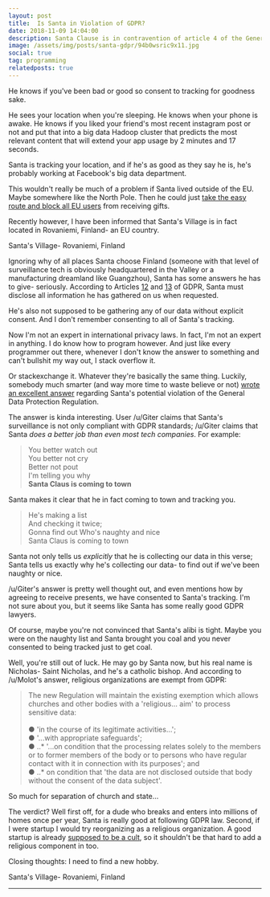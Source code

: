 ```yaml
---
layout: post
title:  Is Santa in Violation of GDPR?
date: 2018-11-09 14:04:00
description: Santa Clause is in contravention of article 4 of the General Data Protection Regulation
image: /assets/img/posts/santa-gdpr/94b0wsric9x11.jpg
social: true
tag: programming
relatedposts: true
---
```


<div class="">
    <img class="col three" src="{{ site.baseurl }}/assets/img/posts/santa-gdpr/94b0wsric9x11.jpg" alt="" title="Santa is in big trouble"/>
</div>
<div class="col three caption">
    He knows if you've been bad or good so consent to tracking for goodness sake.
</div>

He sees your location when you're sleeping. He knows when your phone is awake. He knows if you liked your friend's most recent instagram post or not and put that into a big data Hadoop cluster that predicts the most relevant content that will extend your app usage by 2 minutes and 17 seconds.

Santa is tracking your location, and if he's as good as they say he is, he's probably working at Facebook's big data department.

This wouldn't really be much of a problem if Santa lived outside of the EU. Maybe somewhere like the North Pole. Then he could just [take the easy route and block all EU users][sites-blocking-eu-users] from receiving gifts.

Recently however, I have been informed that Santa's Village is in fact located in Rovaniemi, Finland- an EU country.

<div class="">
    <img class="col three" src="{{ site.baseurl }}/assets/img/posts/santa-gdpr/santas_village_hires.png" alt="" title="Santa's Village, Rovaniemi, Finland"/>
</div>
<div class="col three caption">
    Santa's Village- Rovaniemi, Finland
</div>

Ignoring why of all places Santa choose Finland (someone with that level of surveillance tech is obviously headquartered in the Valley or a manufacturing dreamland like Guangzhou), Santa has some answers he has to give- seriously. According to Articles [12][article-12] and [13][article-13] of GDPR, Santa must disclose all information he has gathered on us when requested.

He's also not supposed to be gathering any of our data without explicit consent. And I don't remember consenting to all of Santa's tracking.

Now I'm not an expert in international privacy laws. In fact, I'm not an expert in anything. I do know how to program however. And just like every programmer out there, whenever I don't know the answer to something and can't bullshit my way out, I stack overflow it.

Or stackexchange it. Whatever they're basically the same thing. Luckily, somebody much smarter (and way more time to waste believe or not) [wrote an excellent answer][stackexchange-answer] regarding Santa's potential violation of the General Data Protection Regulation.

The answer is kinda interesting. User /u/Giter claims that Santa's surveillance is not only compliant with GDPR standards; /u/Giter claims that Santa *does a better job than even most tech companies*. For example:

<blockquote>
You better watch out
<br />
You better not cry
<br>
Better not pout
<br>
I'm telling you why
<br>
<b>Santa Claus is coming to town</b>
</blockquote>

Santa makes it clear that he in fact coming to town and tracking you.

<blockquote>
He's making a list
<br>
And checking it twice;
<br>
Gonna find out Who's naughty and nice
<br>
Santa Claus is coming to town
</blockquote>

Santa not only tells us *explicitly* that he is collecting our data in this verse; Santa tells us exactly why he's collecting our data- to find out if we've been naughty or nice.

/u/Giter's answer is pretty well thought out, and even mentions how by agreeing to receive presents, we have consented to Santa's tracking. I'm not sure about you, but it seems like Santa has some really good GDPR lawyers.

Of course, maybe you're not convinced that Santa's alibi is tight. Maybe you were on the naughty list and Santa brought you coal and you never consented to being tracked just to get coal. 

Well, you're still out of luck. He may go by Santa now, but his real name is Nicholas- Saint Nicholas, and he's a catholic bishop. And according to /u/Molot's answer, religious organizations are exempt from GDPR:

<blockquote>
The new Regulation will maintain the existing exemption which allows churches and other bodies with a 'religious... aim' to process sensitive data:
<br>
<br>
● 'in the course of its legitimate activities...';
<br>
● '...with appropriate safeguards';
<br>
● ..* '...on condition that the processing relates solely to the members or to former members of the body or to persons who have regular contact with it in connection with its purposes'; and
<br>
● ..* on condition that 'the data are not disclosed outside that body without the consent of the data subject'.

</blockquote>

So much for separation of church and state...

The verdict? Well first off, for a dude who breaks and enters into millions of homes once per year, Santa is really good at following GDPR law. Second, if I were startup I would try reorganizing as a religious organization. A good startup is already [supposed to be a cult][startup-cult], so it shouldn't be that hard to add a religious component in too.

Closing thoughts: I need to find a new hobby.

<div class="">
    <img class="col three" src="{{ site.baseurl }}/assets/img/posts/santa-gdpr/naughty-nice-slaneconz_large.jpg" alt="" title="Santa watching us"/>
</div>
<div class="col three caption">
    Santa's Village- Rovaniemi, Finland
</div>
<hr />
<br>
<br>



[sites-blocking-eu-users]: http://www.niemanlab.org/2018/08/more-than-1000-u-s-news-sites-are-still-unavailable-in-europe-two-months-after-gdpr-took-effect/
[article-12]: https://gdpr-info.eu/art-12-gdpr/
[article-13]: https://gdpr-info.eu/art-13-gdpr/
[stackexchange-answer]: https://worldbuilding.stackexchange.com/questions/114033/how-can-santa-keep-his-lists-when-the-gdpr-is-around
[startup-cult]: https://www.wired.com/2014/09/run-startup-like-cult-heres/